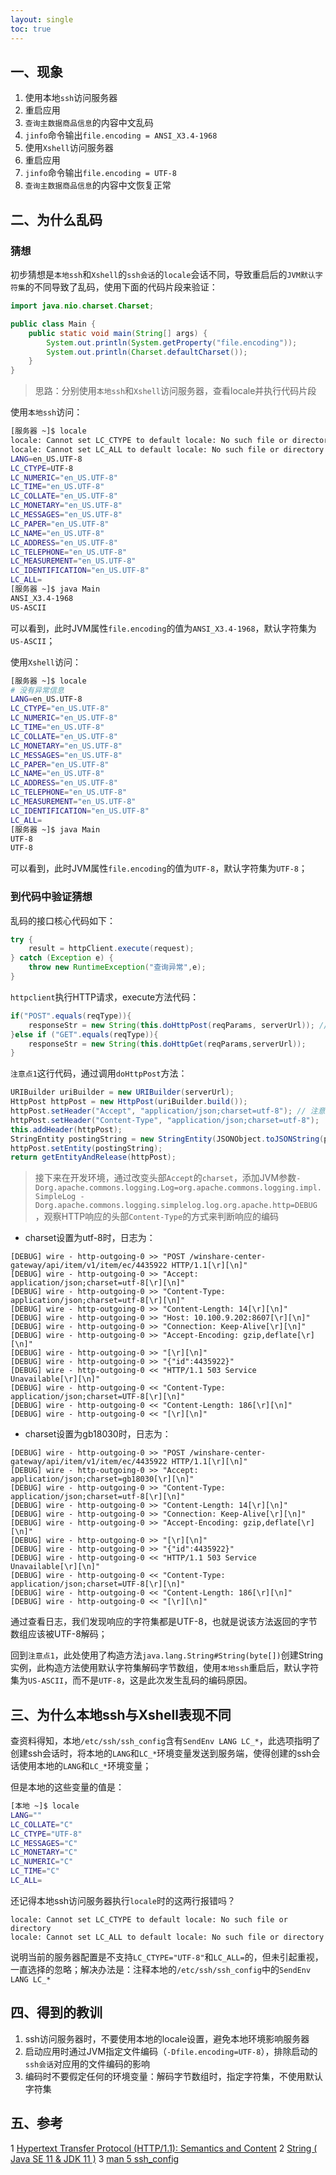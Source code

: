 ```yaml
---
layout: single
toc: true
---
```


## 一、现象

1. 使用本地`ssh`访问服务器
2. 重启应用
3. `查询主数据商品信息`的内容中文乱码
4. `jinfo`命令输出`file.encoding = ANSI_X3.4-1968`
5. 使用`Xshell`访问服务器
6. 重启应用
7. `jinfo`命令输出`file.encoding = UTF-8`
8. `查询主数据商品信息`的内容中文恢复正常

## 二、为什么乱码

### 猜想

初步猜想是`本地ssh`和`Xshell`的`ssh会话`的`locale`会话不同，导致重启后的`JVM默认字符集`的不同导致了乱码，使用下面的代码片段来验证：

``` java
import java.nio.charset.Charset;

public class Main {
    public static void main(String[] args) {
        System.out.println(System.getProperty("file.encoding"));
        System.out.println(Charset.defaultCharset());
    }
}
```

> 思路：分别使用`本地ssh`和`Xshell`访问服务器，查看locale并执行代码片段

使用`本地ssh`访问：

``` bash
[服务器 ~]$ locale
locale: Cannot set LC_CTYPE to default locale: No such file or directory # 异常信息
locale: Cannot set LC_ALL to default locale: No such file or directory   # 异常信息
LANG=en_US.UTF-8
LC_CTYPE=UTF-8
LC_NUMERIC="en_US.UTF-8"
LC_TIME="en_US.UTF-8"
LC_COLLATE="en_US.UTF-8"
LC_MONETARY="en_US.UTF-8"
LC_MESSAGES="en_US.UTF-8"
LC_PAPER="en_US.UTF-8"
LC_NAME="en_US.UTF-8"
LC_ADDRESS="en_US.UTF-8"
LC_TELEPHONE="en_US.UTF-8"
LC_MEASUREMENT="en_US.UTF-8"
LC_IDENTIFICATION="en_US.UTF-8"
LC_ALL=
[服务器 ~]$ java Main
ANSI_X3.4-1968
US-ASCII
```

可以看到，此时JVM属性`file.encoding`的值为`ANSI_X3.4-1968`，默认字符集为`US-ASCII`；

使用`Xshell`访问：

``` bash
[服务器 ~]$ locale
# 没有异常信息
LANG=en_US.UTF-8
LC_CTYPE="en_US.UTF-8"
LC_NUMERIC="en_US.UTF-8"
LC_TIME="en_US.UTF-8"
LC_COLLATE="en_US.UTF-8"
LC_MONETARY="en_US.UTF-8"
LC_MESSAGES="en_US.UTF-8"
LC_PAPER="en_US.UTF-8"
LC_NAME="en_US.UTF-8"
LC_ADDRESS="en_US.UTF-8"
LC_TELEPHONE="en_US.UTF-8"
LC_MEASUREMENT="en_US.UTF-8"
LC_IDENTIFICATION="en_US.UTF-8"
LC_ALL=
[服务器 ~]$ java Main
UTF-8
UTF-8
```

可以看到，此时JVM属性`file.encoding`的值为`UTF-8`，默认字符集为`UTF-8`；

### 到代码中验证猜想

乱码的接口核心代码如下：

``` java
try {
    result = httpClient.execute(request);
} catch (Exception e) {
    throw new RuntimeException("查询异常",e);
}
```

`httpclient`执行HTTP请求，execute方法代码：

``` java
if("POST".equals(reqType)){
    responseStr = new String(this.doHttpPost(reqParams, serverUrl)); // 注意点1：查询主数据商品信息，代码会执行此行
}else if ("GET".equals(reqType)){
    responseStr = new String(this.doHttpGet(reqParams,serverUrl));
}
```

`注意点1`这行代码，通过调用`doHttpPost`方法：

``` java
URIBuilder uriBuilder = new URIBuilder(serverUrl);
HttpPost httpPost = new HttpPost(uriBuilder.build());
httpPost.setHeader("Accept", "application/json;charset=utf-8"); // 注意点2：头部Accept指定了接受的响应字符集为utf-8，但HTTP协议并未强制服务端要根据Accept的字符集来响应，所以需要其他方法来判断响应的字符集
httpPost.setHeader("Content-Type", "application/json;charset=utf-8");
this.addHeader(httpPost);
StringEntity postingString = new StringEntity(JSONObject.toJSONString(params), "utf-8");
httpPost.setEntity(postingString);
return getEntityAndRelease(httpPost);
```

> 接下来在开发环境，通过改变头部`Accept`的`charset`，添加JVM参数`-Dorg.apache.commons.logging.Log=org.apache.commons.logging.impl.SimpleLog -Dorg.apache.commons.logging.simplelog.log.org.apache.http=DEBUG`，观察HTTP响应的头部`Content-Type`的方式来判断响应的编码

- charset设置为utf-8时，日志为：

```
[DEBUG] wire - http-outgoing-0 >> "POST /winshare-center-gateway/api/item/v1/item/ec/4435922 HTTP/1.1[\r][\n]"
[DEBUG] wire - http-outgoing-0 >> "Accept: application/json;charset=utf-8[\r][\n]"
[DEBUG] wire - http-outgoing-0 >> "Content-Type: application/json;charset=utf-8[\r][\n]"
[DEBUG] wire - http-outgoing-0 >> "Content-Length: 14[\r][\n]"
[DEBUG] wire - http-outgoing-0 >> "Host: 10.100.9.202:8607[\r][\n]"
[DEBUG] wire - http-outgoing-0 >> "Connection: Keep-Alive[\r][\n]"
[DEBUG] wire - http-outgoing-0 >> "Accept-Encoding: gzip,deflate[\r][\n]"
[DEBUG] wire - http-outgoing-0 >> "[\r][\n]"
[DEBUG] wire - http-outgoing-0 >> "{"id":4435922}"
[DEBUG] wire - http-outgoing-0 << "HTTP/1.1 503 Service Unavailable[\r][\n]"
[DEBUG] wire - http-outgoing-0 << "Content-Type: application/json;charset=UTF-8[\r][\n]"
[DEBUG] wire - http-outgoing-0 << "Content-Length: 186[\r][\n]"
[DEBUG] wire - http-outgoing-0 << "[\r][\n]"
```

- charset设置为gb18030时，日志为：

```
[DEBUG] wire - http-outgoing-0 >> "POST /winshare-center-gateway/api/item/v1/item/ec/4435922 HTTP/1.1[\r][\n]"
[DEBUG] wire - http-outgoing-0 >> "Accept: application/json;charset=gb18030[\r][\n]"
[DEBUG] wire - http-outgoing-0 >> "Content-Type: application/json;charset=utf-8[\r][\n]"
[DEBUG] wire - http-outgoing-0 >> "Content-Length: 14[\r][\n]"
[DEBUG] wire - http-outgoing-0 >> "Connection: Keep-Alive[\r][\n]"
[DEBUG] wire - http-outgoing-0 >> "Accept-Encoding: gzip,deflate[\r][\n]"
[DEBUG] wire - http-outgoing-0 >> "[\r][\n]"
[DEBUG] wire - http-outgoing-0 >> "{"id":4435922}"
[DEBUG] wire - http-outgoing-0 << "HTTP/1.1 503 Service Unavailable[\r][\n]"
[DEBUG] wire - http-outgoing-0 << "Content-Type: application/json;charset=UTF-8[\r][\n]"
[DEBUG] wire - http-outgoing-0 << "Content-Length: 186[\r][\n]"
[DEBUG] wire - http-outgoing-0 << "[\r][\n]"
```

通过查看日志，我们发现响应的字符集都是UTF-8，也就是说该方法返回的字节数组应该被UTF-8解码；

回到`注意点1`，此处使用了构造方法`java.lang.String#String(byte[])`创建String实例，此构造方法使用默认字符集解码字节数组，使用`本地ssh`重启后，默认字符集为`US-ASCII`，而不是`UTF-8`，这是此次发生乱码的编码原因。

## 三、为什么本地ssh与Xshell表现不同

查资料得知，本地`/etc/ssh/ssh_config`含有`SendEnv LANG LC_*`，此选项指明了创建ssh会话时，将本地的`LANG`和`LC_*`环境变量发送到服务端，使得创建的ssh会话使用本地的`LANG`和`LC_*`环境变量；

但是本地的这些变量的值是：

``` bash
[本地 ~]$ locale
LANG=""
LC_COLLATE="C"
LC_CTYPE="UTF-8"
LC_MESSAGES="C"
LC_MONETARY="C"
LC_NUMERIC="C"
LC_TIME="C"
LC_ALL=
```

还记得本地ssh访问服务器执行`locale`时的这两行报错吗？

```
locale: Cannot set LC_CTYPE to default locale: No such file or directory
locale: Cannot set LC_ALL to default locale: No such file or directory
```

说明当前的服务器配置是不支持`LC_CTYPE="UTF-8"`和`LC_ALL=`的，但未引起重视，一直选择的忽略；解决办法是：注释本地的`/etc/ssh/ssh_config`中的`SendEnv LANG LC_*`

## 四、得到的教训

1. ssh访问服务器时，不要使用本地的locale设置，避免本地环境影响服务器
2. 启动应用时通过JVM指定文件编码（`-Dfile.encoding=UTF-8`），排除启动的`ssh会话`对应用的文件编码的影响
3. 编码时不要假定任何的环境变量：解码字节数组时，指定字符集，不使用默认字符集

## 五、参考

1 [Hypertext Transfer Protocol (HTTP/1.1): Semantics and Content](https://tools.ietf.org/html/rfc7231#section-5.3.3)
2 [String ( Java SE 11 & JDK 11 )](https://docs.oracle.com/en/java/javase/11/docs/api/java.base/java/lang/String.html#%3Cinit%3E(byte%5B%5D))
3 [man 5 ssh_config](https://linux.die.net/man/5/ssh_config)
